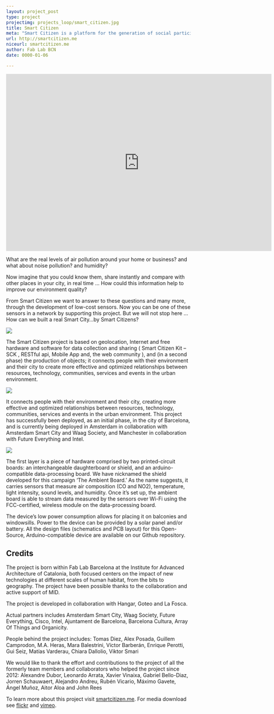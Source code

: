 ```yaml
---
layout: project_post
type: project
projectimg: projects_loop/smart_citizen.jpg
title: Smart Citizen
meta: "Smart Citizen is a platform for the generation of social participatory processes in urban areas. Connecting data, people and knowledge, the objective of the platform is to serve as a node for building productive and open indicators, and distributed tools, bringing thereafter to the collective construction of the city for and by its own inhabitants."
url: http://smartcitizen.me
niceurl: smartcitizen.me
author: Fab Lab BCN
date: 0000-01-06

---
```




<iframe src="https://player.vimeo.com/video/145620646" title="Smart Citizen Kit" webkitallowfullscreen="" mozallowfullscreen="" allowfullscreen="" frameborder="0" height="483" width="725"></iframe>



What are the real levels of air pollution around your home or business? and what about noise pollution? and humidity?



Now imagine that you could know them, share instantly and compare with other places in your city, in real time … How could this information help to improve our environment quality?



From Smart Citizen we want to answer to these questions and many more, through the development of low-cost sensors. Now you can be one of these sensors in a network by supporting this project. But we will not stop here … How can we built a real Smart City…by Smart Citizens?



<img src="{{site.baseurl}}{{ site.url }}/img/projects/smart_citizen/3.png">



The Smart Citizen project is based on geolocation, Internet and free hardware and software for data collection and sharing ( Smart Citizen Kit – SCK , RESTful api, Mobile App and, the web community ), and (in a second phase) the production of objects; it connects people with their environment and their city to create more effective and optimized relationships between resources, technology, communities, services and events in the urban environment.

<img src="{{site.baseurl}}{{ site.url }}/img/projects/smart_citizen/5.png">


It connects people with their environment and their city, creating more effective and optimized relationships between resources, technology, communities, services and events in the urban environment. This project has successfully been deployed, as an initial phase, in the city of Barcelona, and is currently being deployed in Amsterdam in collaboration with Amsterdam Smart City and Waag Society, and Manchester in collaboration with Future Everything and Intel.

<img src="{{site.baseurl}}{{ site.url }}/img/projects/smart_citizen/4.png">



The first layer is a piece of hardware comprised by two printed-circuit boards: an interchangeable daughterboard or shield, and an arduino-compatible data-processing board. We have nicknamed the shield developed for this campaign ‘The Ambient Board.’ As the name suggests, it carries sensors that measure air composition (CO and NO2), temperature, light intensity, sound levels, and humidity. Once it’s set up, the ambient board is able to stream data measured by the sensors over Wi-Fi using the FCC-certified, wireless module on the data-processing board. 



The device’s low power consumption allows for placing it on balconies and windowsills. Power to the device can be provided by a solar panel and/or battery. All the design files (schematics and PCB layout) for this Open-Source, Arduino-compatible device are available on our Github repository.



## Credits

The project is born within Fab Lab Barcelona at the Institute for Advanced Architecture of Catalonia, both focused centers on the impact of new technologies at different scales of human habitat, from the bits to geography. The project have been possible thanks to the collaboration and active support of MID.

The project is developed in collaboration with Hangar, Goteo and La Fosca.

Actual partners includes Amsterdam Smart City, Waag Society, Future Everything, Cisco, Intel, Ajuntament de Barcelona, Barcelona Cultura, Array Of Things and Organicity.

People behind the project includes: Tomas Diez, Alex Posada, Guillem Camprodon, M.A. Heras, Mara Balestrini, Víctor Barberán, Enrique Perotti, Gui Seiz, Matías Varderau, Chiara Dallolio, Viktor Smari

We would like to thank the effort and contributions to the project of all the formerly team members and collaborators who helped the project since 2012: Alexandre Dubor, Leonardo Arrata, Xavier Vinaixa, Gabriel Bello-Diaz, Jorren Schauwaert, Alejandro Andreu, Rubén Vicario, Máximo Gavete, Ángel Muñoz, Aitor Aloa and John Rees 

To learn more about this project visit [smartcitizen.me](https://smartcitizen.me). For media download see [flickr](https://www.flickr.com/photos/smartcitizen) and [vimeo](https://vimeo.com/smartcitizen).

